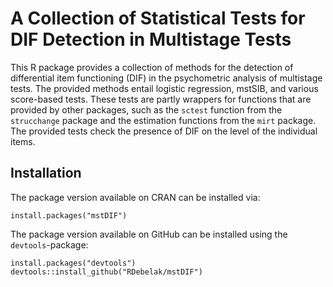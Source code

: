 # A Collection of Statistical Tests for DIF Detection in Multistage Tests

This R package provides a collection of methods for the detection of differential item functioning (DIF) in the psychometric analysis of multistage tests. The provided methods entail logistic regression, mstSIB, and various score-based tests. These tests are partly wrappers for functions that are provided by other packages, such as the `sctest` function from the `strucchange` package and the estimation functions from the `mirt` package. The provided tests check the presence of DIF on the level of the individual items. 

## Installation

The package version available on CRAN can be installed via:

```
install.packages("mstDIF")
```

The package version available on GitHub can be installed using the `devtools`-package:

```
install.packages("devtools")
devtools::install_github("RDebelak/mstDIF")
```
